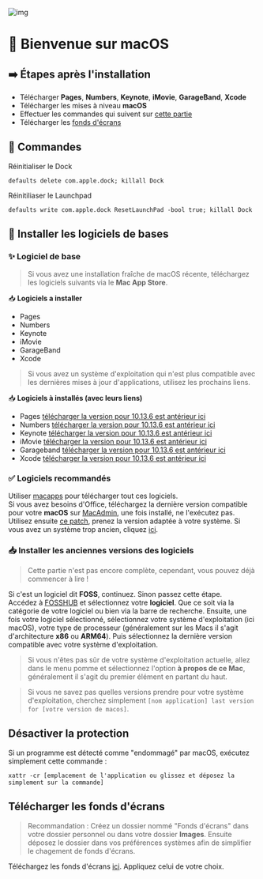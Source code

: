 ![img](./macos.png)
# 👋 Bienvenue sur macOS
## ➡️ Étapes après l'installation
- Télécharger **Pages**, **Numbers**, **Keynote**, **iMovie**, **GarageBand**, **Xcode**
- Télécharger les mises à niveau **macOS**
- Effectuer les commandes qui suivent sur [cette partie](#commandes)
- Télécharger les [fonds d'écrans](https://enioaiello.github.io/background-library)

## 🤖 Commandes
Réinitialiser le Dock
```
defaults delete com.apple.dock; killall Dock
```
Réinitiliaser le Launchpad
```
defaults write com.apple.dock ResetLaunchPad -bool true; killall Dock
```

## 🎈 Installer les logiciels de bases
### ✨ Logiciel de base

> Si vous avez une installation fraîche de macOS récente, téléchargez les logiciels suivants via le **Mac App Store**.

📥 **Logiciels a installer**
- Pages
- Numbers
- Keynote
- iMovie
- GarageBand
- Xcode

> Si vous avez un système d'exploitation qui n'est plus compatible avec les dernières mises à jour d'applications, utilisez les prochains liens.

📥 **Logiciels à installés (avec leurs liens)**

- Pages [télécharger la version pour 10.13.6 est antérieur ici](https://drive.google.com/file/d/1OGG6yHOIAsZZYPcR434KsZ0qzmvJYwaq/view?usp=sharing)
- Numbers [télécharger la version pour 10.13.6 est antérieur ici](https://drive.google.com/file/d/1OGG6yHOIAsZZYPcR434KsZ0qzmvJYwaq/view?usp=sharing)
- Keynote [télécharger la version pour 10.13.6 est antérieur ici](https://drive.google.com/file/d/1OGG6yHOIAsZZYPcR434KsZ0qzmvJYwaq/view?usp=sharing)
- iMovie [télécharger la version pour 10.13.6 est antérieur ici](http://www.mediafire.com/file/1q5cob8ghtglii0/Apple+iMovie+v10.1.6+Final+Patched.zip/file)
- Garageband [télécharger la version pour 10.13.6 est antérieur ici](https://garageband.fr.malavida.com/mac/)
- Xcode [télécharger la version pour 10.13.6 est antérieur ici](https://developer.apple.com/xcode/resources/)

### ✅ Logiciels recommandés

Utiliser [macapps](https://macapps.link) pour télécharger tout ces logiciels.\
Si vous avez besoins d'Office, téléchargez la dernière version compatible pour votre **macOS** sur [MacAdmin](https://macadmins.software/), une fois installé, ne l'exécutez pas. Utilisez ensuite [ce patch]([https://github.com/alsyundawy/Microsoft-Office-For-MacOS](https://gist.github.com/zthxxx/9ddc171d00df98cbf8b4b0d8469ce90a)), prenez la version adaptée à votre système. Si vous avez un système trop ancien, cliquez [ici](#installer-les-anciennes-versions-des-logiciels).

### 📥 Installer les anciennes versions des logiciels
> Cette partie n'est pas encore complète, cependant, vous pouvez déjà commencer à lire !

Si c'est un logiciel dit **FOSS**, continuez. Sinon passez cette étape.\
Accédez à [FOSSHUB](https://www.fosshub.com/) et sélectionnez votre **logiciel**. Que ce soit via la catégorie de votre logiciel ou bien via la barre de recherche. Ensuite, une fois votre logiciel sélectionné, sélectionnez votre système d'exploitation (ici macOS), votre type de processeur (généralement sur les Macs il s'agit d'architecture **x86** ou **ARM64**). Puis sélectionnez la dernière version compatible avec votre système d'exploitation.
> Si vous n'êtes pas sûr de votre système d'exploitation actuelle, allez dans le menu pomme et sélectionnez l'option **à propos de ce Mac**, généralement il s'agit du premier élément en partant du haut.

> Si vous ne savez pas quelles versions prendre pour votre système d'exploitation, cherchez simplement `[nom application] last version for [votre version de macos]`.

## Désactiver la protection
Si un programme est détecté comme "endommagé" par macOS, exécutez simplement cette commande :
```
xattr -cr [emplacement de l'application ou glissez et déposez la simplement sur la commande]
```

## Télécharger les fonds d'écrans
> Recommandation : Créez un dossier nommé "Fonds d'écrans" dans votre dossier personnel ou dans votre dossier **Images**. Ensuite déposez le dossier dans vos préférences systèmes afin de simplifier le chagement de fonds d'écrans.

Téléchargez les fonds d'écrans [ici](https://enioaiello.github.io/background-library). Appliquez celui de votre choix.
